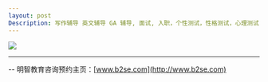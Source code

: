```yaml
---
layout: post
Description: 写作辅导 英文辅导 GA 辅导, 面试, 入职，个性测试，性格测试，心理测试，人格特质, Personality Tests, Interviews tutoring, Resume Writing, 莫瑞斯比 测试 报告, Morrisby Online career diagnostic assessment, Morrisby Profile Report Test, Victoria Government public schools Year 9, private schools, Y10, general ability, aptitude test, psychometric  
---
```


![](https://live.staticflickr.com/65535/48136606403_3b766b1c1d_o.jpg)


	
--------
-- 明智教育咨询预约主页：[www.b2se.com](http://www.b2se.com)

